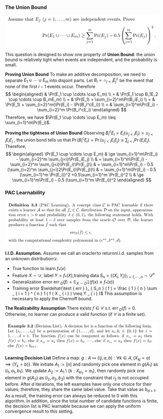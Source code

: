 ### The Union Bound
![image.png](https://raw.githubusercontent.com/chxliou/chenxi-notes/main/utils/202311271218599.png)

This question is designed to show one property of **Union Bound**: the union bound is relatively tight when events are independent, and the probability is small.

**Proving Union Bound** To make an additive decomposition, we need to separate $E_1 \cup \cdots \cup E_m$ into disjoint parts. Let $B_i= \cap_{j<i}{E_j^c}$  be the event that none of the first $i-1$ events occur. 
Therefore
$$
\begin{aligned}
& \Pr(E_1 \cup \cdots \cup E_m) \\
= & \Pr(E_1 \cup B_1E_2 \cup \cdots \cup B_mE_m) \\ 
= & \Pr(E_1) + \sum_{i=2}^m\Pr(B_iE_i) \\
= & \Pr(E_1) + \sum_{i=2}^m(\Pr(E_i) - \Pr(B_i^cE_i)) \\
= & \sum_{i=1}^m\Pr(E_i) - \sum_{i=2}^m \Pr(B_i^cE_i)
\end{aligned}
$$
Therefore, we have $\Pr(E_1 \cup \cdots \cup E_m) \leq \sum_{i=1}^m\Pr(E_i)$.

**Proving the tightness of Union Bound** Observing $B_i^cE_i = E_i(\cup_{j<i}E_j)=\cup_{j<i}E_iE_j$ , the union bond tells us that $\Pr(B_i^cE_i) = \Pr(\cup_{j<i}E_iE_j)\le \sum_{j<i}\Pr(E_iE_j).$  Therefore, 
$$
\begin{aligned}
\Pr(E_1 \cup \cdots \cup E_m) & \ge \sum_{i=1}^m\Pr(E_i) - \sum_{i=2}^m \sum_{j<i}\Pr(E_iE_j) \\
& = \sum_{i=1}^m\Pr(E_i) - \sum_{i=2}^m \sum_{j<i}\Pr(E_i)\Pr(E_j)\\
& = \sum_{i=1}^m\Pr(E_i) - 0.5 (\sum_{i=2}^m \sum_{j<i}2\Pr(E_i)\Pr(E_j))\\
& = \sum_{i=1}^m\Pr(E_i) - 0.5 (\sum_{i=1}^m \Pr(E_i))^2 +0.5\sum_{i=1}^m \Pr(E_i)^2 \\
& \ge \sum_{i=1}^m\Pr(E_i) - 0.5 (\sum_{i=1}^m \Pr(E_i))^2
\end{aligned}
$$


### PAC Learnability
![image.png](https://raw.githubusercontent.com/chxliou/chenxi-notes/main/utils/202311271218601.png)

**I.I.D. Assumption.** Assume we call an oracle$\mathcal{O}$to return$n$i.i.d. samples from an unknown distribution$\mathcal{D}.$

- True function to learn $f _ { * } ( x )$
- Feature $X \sim \mathcal{D},$  label $Y=f_*(X),$training data $S _ { n } = \{ ( X _ { i } , Y _ { i } ) \} _ { i = 1 , \cdots , n } \sim \mathcal{D} ^ { n }$
- Generalization error $\text { err } _ { D } ( f ) = \mathbb{E} _ { X \sim D } \mathbb{1} ( f ( x ) \neq f _ { * } ( x ) )$
- Training error $\widehat{\text { err } }_ { S_n } ( f ) = \frac { 1 } { n } \sum _ { i = 1 } ^ { n } 1 ( f ( X _ { i } ) \neq Y _ { i } )$
This assumption is necessary to apply the Chernoff bound.

**The Realizability Assumption** There exists $f \in \mathcal{C}$ s.t.  $\text { err } _ { D } ( f ) =0.$ 
Otherwise, no learner can produce a valid function (if $\mathcal{C}$ is a finite set).

![image.png](https://raw.githubusercontent.com/chxliou/chenxi-notes/main/utils/202311271218602.png)

**Learning Decision List** Define a map: $g: A \mapsto \{ (j,a,b):\forall k \in A, (X_{kj}=a)\implies (Y_k=b)\}.$ We initiate $A_1:=[n]$ and randomly pick one element in $g(A_1)$ as $(i_1, a_1, b_1).$ We update $A_2:=A_1\setminus \{k: X_{ki_1}=a_1\},$ then randomly pick one element in $g(A_2)$ as $(i_2, a_2, b_2)$ with the constraint that $i_2$ is not occupied before. After $d$ iterations, the left examples have only one choice for their values; therefore, they share the same label value. Take that value as $b_{d+1}.$ As a result, the training error can always be reduced to 0 with this algorithm. In addition, since the total number of candidate functions is finite, the decision list is PAC learnable because we can apply the uniform convergence result to this setting.
